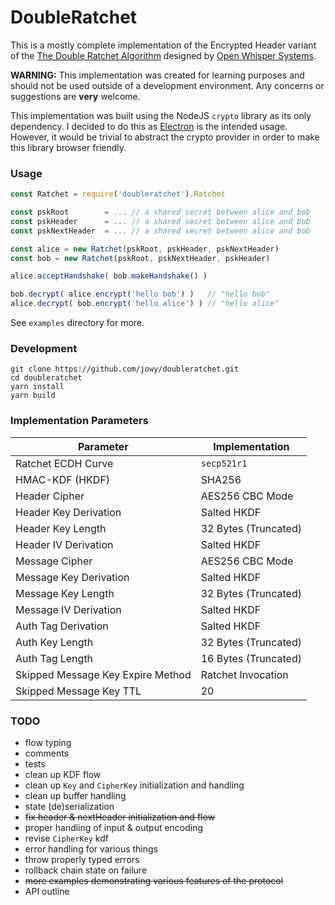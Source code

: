 # DoubleRatchet

This is a mostly complete implementation of the Encrypted Header variant of the [The Double Ratchet Algorithm](https://whispersystems.org/docs/specifications/doubleratchet/#ref-rfc2315) designed by [Open Whisper Systems](https://whispersystems.org).

**WARNING:** This implementation was created for learning purposes and should not be used outside of a development environment. Any concerns or suggestions are **very** welcome.

This implementation was built using the NodeJS `crypto` library as its only dependency. I decided to do this as [Electron](https://github.com/electron/electron) is the intended usage. However, it would be trivial to abstract the crypto provider in order to make this library browser friendly.

### Usage

```js
const Ratchet = require('doubleratchet').Ratchet

const pskRoot        = ... // a shared secret between alice and bob
const pskHeader      = ... // a shared secret between alice and bob
const pskNextHeader  = ... // a shared secret between alice and bob

const alice = new Ratchet(pskRoot, pskHeader, pskNextHeader)
const bob = new Ratchet(pskRoot, pskNextHeader, pskHeader)

alice.acceptHandshake( bob.makeHandshake() )

bob.decrypt( alice.encrypt('hello bob') )   // "hello bob"
alice.decrypt( bob.encrypt('hello alice') ) // "hello alice"
```

See `examples` directory for more.

### Development
```
git clone https://github.com/jowy/doubleratchet.git
cd doubleratchet
yarn install
yarn build
```

### Implementation Parameters

| Parameter | Implementation |
| -------- | -------- |
| Ratchet ECDH Curve | `secp521r1` |
| HMAC-KDF (HKDF) | SHA256 |
| Header Cipher | AES256 CBC Mode |
| Header Key Derivation | Salted HKDF |
| Header Key Length | 32 Bytes (Truncated) |
| Header IV Derivation | Salted HKDF |
| Message Cipher | AES256 CBC Mode |
| Message Key Derivation | Salted HKDF |
| Message Key Length | 32 Bytes (Truncated) |
| Message IV Derivation | Salted HKDF |
| Auth Tag Derivation | Salted HKDF |
| Auth Key Length | 32 Bytes (Truncated) |
| Auth Tag Length | 16 Bytes (Truncated) |
| Skipped Message Key Expire Method | Ratchet Invocation |
| Skipped Message Key TTL | 20 |

### TODO

- flow typing
- comments
- tests
- clean up KDF flow
- clean up `Key` and `CipherKey` initialization and handling
- clean up buffer handling
- state (de)serialization
- ~~fix header & nextHeader initialization and flow~~
- proper handling of input & output encoding
- revise `CipherKey` kdf
- error handling for various things
- throw properly typed errors
- rollback chain state on failure
- ~~more examples demonstrating various features of the protocol~~
- API outline
